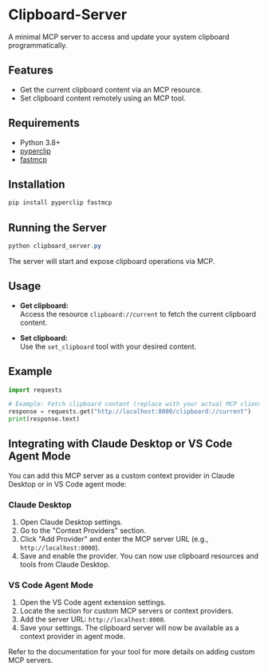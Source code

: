 # Clipboard-Server

A minimal MCP server to access and update your system clipboard programmatically.

## Features

- Get the current clipboard content via an MCP resource.
- Set clipboard content remotely using an MCP tool.

## Requirements

- Python 3.8+
- [pyperclip](https://pypi.org/project/pyperclip/)
- [fastmcp](https://github.com/modelcontext/fastmcp)

## Installation

```powershell
pip install pyperclip fastmcp
```

## Running the Server

```powershell
python clipboard_server.py
```

The server will start and expose clipboard operations via MCP.

## Usage

- **Get clipboard:**  
  Access the resource `clipboard://current` to fetch the current clipboard content.

- **Set clipboard:**  
  Use the `set_clipboard` tool with your desired content.

## Example

```python
import requests

# Example: Fetch clipboard content (replace with your actual MCP client code)
response = requests.get("http://localhost:8000/clipboard://current")
print(response.text)
```

## Integrating with Claude Desktop or VS Code Agent Mode

You can add this MCP server as a custom context provider in Claude Desktop or in VS Code agent mode:

### Claude Desktop
1. Open Claude Desktop settings.
2. Go to the "Context Providers" section.
3. Click "Add Provider" and enter the MCP server URL (e.g., `http://localhost:8000`).
4. Save and enable the provider. You can now use clipboard resources and tools from Claude Desktop.

### VS Code Agent Mode
1. Open the VS Code agent extension settings.
2. Locate the section for custom MCP servers or context providers.
3. Add the server URL: `http://localhost:8000`.
4. Save your settings. The clipboard server will now be available as a context provider in agent mode.

Refer to the documentation for your tool for more details on adding custom MCP servers.
